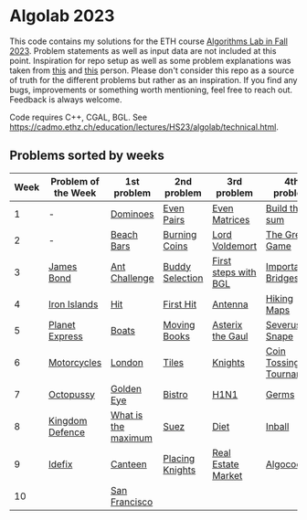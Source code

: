 # Algolab 2023
This code contains my solutions for the ETH course [Algorithms Lab in Fall 2023](https://cadmo.ethz.ch/education/lectures/HS23/algolab/index.html). Problem statements as well as input data are not included at this point. Inspiration for repo setup as well as some problem explanations was taken from [this](https://github.com/haeggee/algolab) and [this](https://github.com/simon-hrabec/algolab-2020) person. Please don't consider this repo as a source of truth for the different problems but rather as an inspiration. If you find any bugs, improvements or something worth mentioning, feel free to reach out. Feedback is always welcome.

Code requires C++, CGAL, BGL. See https://cadmo.ethz.ch/education/lectures/HS23/algolab/technical.html.

## Problems sorted by weeks
| Week | Problem of the Week                                                   | 1st problem                                                                  | 2nd problem                                                | 3rd problem                                                       | 4th problem                                                        |
| ---- | --------------------------------------------------------------------- | ---------------------------------------------------------------------------- | ---------------------------------------------------------- | ----------------------------------------------------------------- | ------------------------------------------------------------------ |
| 1    | -                             | [Dominoes](problems/week-01/dominoes/)                       | [Even Pairs](problems/week-01/even-pairs/)                          | [Even Matrices](problems/week-01/even-matrices/)                     | [Build the sum](problems/week-01/build-the-sum/) |
| 2    | -                             | [Beach Bars](problems/week-02/beach-bars)                       | [Burning Coins](problems/week-02/burning-coins/)                          | [Lord Voldemort](problems/week-02/lord-voldemort/)                     | [The Great Game](problems/week-02/great-game/) |
| 3    | [James Bond](potw/week-03/)                             | [Ant Challenge](problems/week-03/ant-challenge/)                       | [Buddy Selection](problems/week-03/buddy-selection/)                          | [First steps with BGL](problems/week-03/first-steps-bgl/)                     | [Important Bridges](problems/week-03/important-bridges/) |
| 4    | [Iron Islands](potw/week-04/)                             | [Hit](problems/week-04/hit/)                     | [First Hit](problems/week-04/first-hit/)                          | [Antenna](problems/week-04/antenna/)                     | [Hiking Maps](problems/week-04/hiking-maps/) |
| 5    | [Planet Express](potw/week-05/)                             | [Boats](problems/week-05/boats/)                     | [Moving Books](problems/week-05//moving-books/)                          | [Asterix the Gaul](problems/week-05/asterix-the-gaul/)                     | [Severus Snape](problems/week-05/severus-snape/) |
| 6    | [Motorcycles](potw/week-06/)                             |  [London](problems/week-06/london/)                    | [Tiles](problems/week-06/tiles/)                          | [Knights](problems/week-06/knights/)                     | [Coin Tossing Tournament](problems/week-06/coin-tossing-tournament/) |
| 7    | [Octopussy](potw/week-07/)                             |  [Golden Eye](problems/week-07/golden-eye/)                    | [Bistro](problems/week-07/bistro/)                         | [H1N1](problems/week-07/h1n1/)                     | [Germs](problems/week-07/germs/) |
| 8    | [Kingdom Defence](potw/week-08/)                             |  [What is the maximum](problems/week-08/what-is-the-maximum/)                    | [Suez](problems/week-08/suez/) | [Diet](problems/week-08/diet/)    | [Inball](problems/week-08/inball/) |
| 9    | [Idefix](potw/week-09/)                             | [Canteen](problems/week-09/canteen/)                     | [Placing Knights](problems/week-09/placing-knights/) | [Real Estate Market](problems/week-09/real-estate-market/)    | [Algocoon](problems/week-09/algocoon/) |
| 10    |                              | [San Francisco](problems/week-10/san-francisco/)                     |  |     |  |
